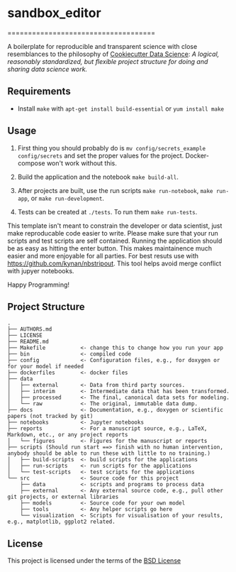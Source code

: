 # sandbox_editor
====================================

A boilerplate for reproducible and transparent science with close resemblances to the philosophy of [Cookiecutter Data Science](https://github.com/drivendata/cookiecutter-data-science): *A logical, reasonably standardized, but flexible project structure for doing and sharing data science work.*

## Requirements

* Install `make` with `apt-get install build-essential` or `yum install make`

## Usage

1. First thing you should probably do is `mv config/secrets_example config/secrets` and set the proper values for the project.  Docker-compose won't work without this.

2. Build the application and the notebook `make build-all`.

3. After projects are built, use the run scripts `make run-notebook`, `make run-app`, or `make run-development`.

4. Tests can be created at `./tests`. To run them `make run-tests`.

This template isn't meant to constrain the developer or data scientist, just make reproducable code easier to write.  Please make sure that your run scripts and test scripts are self contained.  Running the application should be as easy as hitting the enter button.  This makes maintainence much easier and more enjoyable for all parties.  For best resuts use with https://github.com/kynan/nbstripout.  This tool helps avoid merge conflict with jupyer notebooks.

Happy Programming!

## Project Structure

```plaintext
.
├── AUTHORS.md
├── LICENSE
├── README.md
├── Makefile           <- change this to change how you run your app
├── bin                <- compiled code
├── config             <- Configuration files, e.g., for doxygen or for your model if needed
├── dockerfiles        <- docker files
├── data
│   ├── external       <- Data from third party sources.
│   ├── interim        <- Intermediate data that has been transformed.
│   ├── processed      <- The final, canonical data sets for modeling.
│   └── raw            <- The original, immutable data dump.
├── docs               <- Documentation, e.g., doxygen or scientific papers (not tracked by git)
├── notebooks          <- Jupyter notebooks
├── reports            <- For a manuscript source, e.g., LaTeX, Markdown, etc., or any project reports
│   └── figures        <- Figures for the manuscript or reports
├── scripts (Should run start ==> finish with no human intervention, anybody should be able to run these with little to no training.)
│   ├── build-scripts  <- build scripts for the applications
│   ├── run-scripts    <- run scripts for the applications 
│   └── test-scripts   <- test scripts for the applications
└── src                <- Source code for this project
    ├── data           <- scripts and programs to process data
    ├── external       <- Any external source code, e.g., pull other git projects, or external libraries
    ├── models         <- Source code for your own model
    ├── tools          <- Any helper scripts go here
    └── visualization  <- Scripts for visualisation of your results, e.g., matplotlib, ggplot2 related.
```

## License

This project is licensed under the terms of the [BSD License](/LICENSE)
